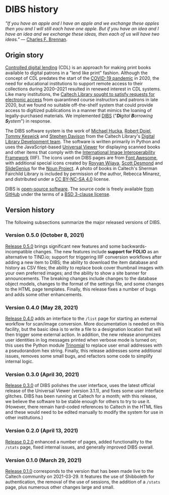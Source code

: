 # DIBS history

_"If you have an apple and I have an apple and we exchange these apples then you and I will still each have one apple. But if you have an idea and I have an idea and we exchange these ideas, then each of us will have two ideas."_ &mdash; [Charles F. Brennan](https://quoteinvestigator.com/2011/12/13/swap-ideas/).


## Origin story

[Controlled digital lending](https://en.wikipedia.org/wiki/Controlled_digital_lending) (CDL) is an approach for making print books available to digital patrons in a "lend like print" fashion. Although the concept of CDL predates the start of the [COVID-19 pandemic](https://www.who.int/emergencies/diseases/novel-coronavirus-2019) in 2020, the need for educational institutions to support remote access to their collections during 2020–2021 resulted in renewed interest in CDL systems. Like many institutions, the [Caltech Library sought to satisfy requests for electronic access](https://www.library.caltech.edu/DIBS-overview) from quarantined course instructors and patrons in late 2020, but we found no suitable off-the-shelf system that could provide access to digitized publications in a manner that mimics the loaning of legally-purchased materials.  We implemented [DIBS](https://github.com/caltechlibrary/dibs) ("_**Di**gital **B**orrowing **S**ystem_") in response.

The DIBS software system is the work of <a href="https://github.com/mhucka">Michael Hucka</a>, <a href="https://github.com/rsdoiel">Robert Doiel</a>, <a href="https://github.com/t4k">Tommy Keswick</a> and <a href="https://github.com/nosivads">Stephen Davison</a> from the Caltech Library's <a href="https://www.library.caltech.edu/staff?&field_directory_department%5B0%5D=754">Digital Library Development team</a>. The software is written primarily in Python and uses the JavaScript-based <a href="http://universalviewer.io">Universal Viewer</a> for displaying scanned books and other items that comply with the [International Image Interoperability Framework](https://iiif.io) (IIIF).  The icons used on DIBS pages are from <a href="https://fontawesome.com">Font Awesome</a>, with additional special icons created by <a href="https://thenounproject.com/roywj/">Royyan Wijaya</a>, <a href="https://thenounproject.com/thezyna/">Scott Desmond</a> and <a href="https://thenounproject.com/slidegenius">SlideGenius</a> for the <a href="https://thenounproject.com">Noun Project</a>. A photo of books in Caltech's Sherman Fairchild Library is included by permission of the author, Rebecca Minarez, and distributed under a [CC BY-NC-SA 4.0](http://creativecommons.org/licenses/by-nc-sa/4.0/?ref=chooser-v1) license.

DIBS is <a href="https://en.wikipedia.org/wiki/Open-source_software">open-source software</a>. The source code is freely available <a href="https://github.com/caltechlibrary/dibs">from GitHub</a> under the terms of a <a href="https://github.com/caltechlibrary/dibs/blob/main/LICENSE">BSD 3-clause license</a>.


## Version history

The following subsections summarize the major released versions of DIBS.

### Version 0.5.0 (October 8, 2021)

[Release 0.5.0](https://github.com/caltechlibrary/dibs/releases/tag/v0.5.0) brings significant new features and some backwards-incompatible changes. The new features include **support for FOLIO** as an alternative to TIND.io; support for triggering IIIF conversion workflows after adding a new item to DIBS; the ability to download the item database and history as CSV files; the ability to replace book cover thumbnail images with your own preferred images; and the ability to show a site banner for announcements. The breaking changes include changes to the database object models, changes to the format of the settings file, and some changes to the HTML page templates. Finally, this release fixes a number of bugs and adds some other enhancements.


### Version 0.4.0 (May 28, 2021)

[Release 0.4.0](https://github.com/caltechlibrary/dibs/releases/tag/v0.4.0) adds an interface to the `/list` page for starting an external workflow for scan/image conversion. More documentation is needed on this facility, but the basic idea is to write a file to a designation location that will then trigger some external action. In addition, the new release anonymizes user identities in log messages printed when verbose mode is turned on; this uses the Python module [Trinomial](https://github.com/caltechlibrary/trinomial) to replace user email addresses with a pseudorandom hex string. Finally, this release addresses some additional issues, removes some small bugs, and refactors some code to simplify internal logic.


### Version 0.3.0 (April 30, 2021)

[Release 0.3.0](https://github.com/caltechlibrary/dibs/releases/tag/v0.3.0) of DIBS polishes the user interface, uses the latest official release of the Universal Viewer (version 3.1.1), and fixes some user interface glitches. DIBS has been running at Caltech for a month; with this release, we believe the software to be stable enough for others to try to use it. (However, there remain hard-coded references to Caltech in the HTML files and these would need to be edited manually to modify the system for use in other institutions.)


### Version 0.2.0 (April 13, 2021)

[Release 0.2.0](https://github.com/caltechlibrary/dibs/releases/tag/v0.2.0) enhanced a number of pages, added functionality to the `/stats` page, fixed internal issues, and generally improved DIBS overall.


### Version 0.1.0 (March 29, 2021)

[Release 0.1.0](https://github.com/caltechlibrary/dibs/releases/tag/v0.1.0) corresponds to the version that has been made live to the Caltech community on 2021-03-29. It features the use of Shibboleth for authentication, the removal of the use of sessions, the addition of a `/stats` page, plus numerous other changes large and small.
